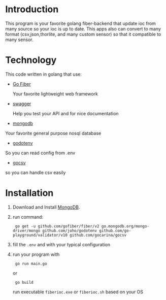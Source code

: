 # Introduction
This program is your favorite golang fiber-backend that update ioc from many source so your ioc is up to date. This apps also can convert to many format (csv,json,thorlite, and many custom sensor) so that it compatible to many sensor.

# Technology
This code written in golang that use:
* [Go Fiber](https://gofiber.io/)

    Your favorite lightweight web framework
* [swagger](https://github.com/swaggo/fiber-swagger)

    Help you test your API and for nice documentation
* [mongodb](https://www.mongodb.com/)

Your favorite general purpose nosql database
* [godotenv](https://github.com/joho/godotenv)

So you can read config from .env
* [gocsv](https://github.com/gocarina/gocsv)

so you can handle csv easily


# Installation
1. Download and Install [MongoDB](https://www.mongodb.com/).
1. run command:

        go get -u github.com/gofiber/fiber/v2 go.mongodb.org/mongo-driver/mongo github.com/joho/godotenv github.com/go-playground/validator/v10 github.com/gocarina/gocsv

1. fill the `.env` and with your typical configuration
1. run your program with

        go run main.go
    
    or

        go build
    
    run executable `fiberioc.exe` or `fiberioc.sh` based on your OS